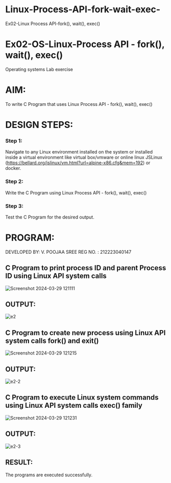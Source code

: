 # Linux-Process-API-fork-wait-exec-
Ex02-Linux Process API-fork(), wait(), exec()
# Ex02-OS-Linux-Process API - fork(), wait(), exec()
Operating systems Lab exercise


# AIM:
To write C Program that uses Linux Process API - fork(), wait(), exec()

# DESIGN STEPS:

### Step 1:

Navigate to any Linux environment installed on the system or installed inside a virtual environment like virtual box/vmware or online linux JSLinux (https://bellard.org/jslinux/vm.html?url=alpine-x86.cfg&mem=192) or docker.

### Step 2:

Write the C Program using Linux Process API - fork(), wait(), exec()

### Step 3:

Test the C Program for the desired output. 

# PROGRAM:
DEVELOPED BY: V. POOJAA SREE
REG NO.     : 212223040147

## C Program to print process ID and parent Process ID using Linux API system calls

![Screenshot 2024-03-29 121111](https://github.com/VPOOJAASREE/Linux-Process-API-fork-wait-exec/assets/155145525/75b7052b-476b-41d7-ace4-e2a59b38b513)


## OUTPUT:
![e2](https://github.com/VPOOJAASREE/Linux-Process-API-fork-wait-exec/assets/155145525/480ae221-74be-4591-a30b-3921ba154cf2)


## C Program to create new process using Linux API system calls fork() and exit()

![Screenshot 2024-03-29 121215](https://github.com/VPOOJAASREE/Linux-Process-API-fork-wait-exec/assets/155145525/013ecbb3-279d-42c8-b1e7-4af804f01e92)


## OUTPUT:
![e2-2](https://github.com/VPOOJAASREE/Linux-Process-API-fork-wait-exec/assets/155145525/d36c87cd-c802-4db5-8514-ed9d25f623cd)


## C Program to execute Linux system commands using Linux API system calls exec() family

![Screenshot 2024-03-29 121231](https://github.com/VPOOJAASREE/Linux-Process-API-fork-wait-exec/assets/155145525/c93ed33e-609a-439e-8c79-82b48087daa4)


## OUTPUT:
![e2-3](https://github.com/VPOOJAASREE/Linux-Process-API-fork-wait-exec/assets/155145525/b3df49b6-6025-4af5-98fd-6a578c7607ed)



## RESULT:

The programs are executed successfully.
